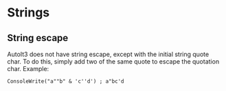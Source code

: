 # Strings

## String escape
AutoIt3 does not have string escape, except with the initial string quote char.
To do this, simply add two of the same quote to escape the quotation char.
Example:

```AutoIt3
ConsoleWrite("a""b" & 'c''d') ; a"bc'd
```
